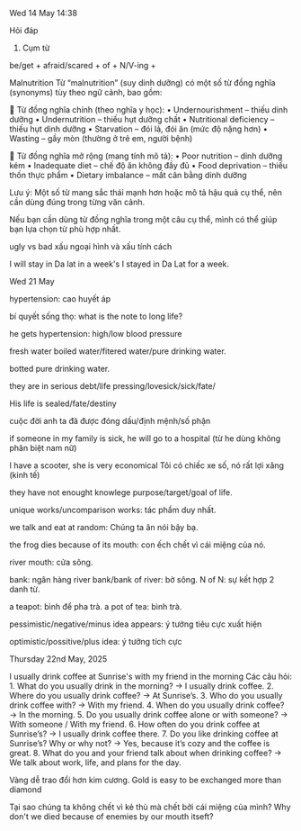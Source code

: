 Wed 14 May 14:38

Hỏi đáp

1. Cụm từ

be/get + afraid/scared + of + N/V-ing +

Malnutrition 
Từ “malnutrition” (suy dinh dưỡng) có một số từ đồng nghĩa (synonyms) tùy theo ngữ cảnh, bao gồm:

📌 Từ đồng nghĩa chính (theo nghĩa y học):
	•	Undernourishment – thiếu dinh dưỡng
	•	Undernutrition – thiếu hụt dưỡng chất
	•	Nutritional deficiency – thiếu hụt dinh dưỡng
	•	Starvation – đói lả, đói ăn (mức độ nặng hơn)
	•	Wasting – gầy mòn (thường ở trẻ em, người bệnh)

📌 Từ đồng nghĩa mở rộng (mang tính mô tả):
	•	Poor nutrition – dinh dưỡng kém
	•	Inadequate diet – chế độ ăn không đầy đủ
	•	Food deprivation – thiếu thốn thực phẩm
	•	Dietary imbalance – mất cân bằng dinh dưỡng

Lưu ý: Một số từ mang sắc thái mạnh hơn hoặc mô tả hậu quả cụ thể, nên cần dùng đúng trong từng văn cảnh.

Nếu bạn cần dùng từ đồng nghĩa trong một câu cụ thể, mình có thể giúp bạn lựa chọn từ phù hợp nhất.


ugly vs bad
xấu ngoại hình và xấu tính cách


I will stay in Da lat in a week's
I stayed in Da Lat for a week.

Wed 21 May

hypertension: cao huyết áp

bí quyết sống thọ: what is the note to long life?

he gets hypertension: high/low blood  pressure

fresh water boiled water/fitered water/pure drinking water.

botted pure drinking water.

they are in serious debt/life pressing/lovesick/sick/fate/

His life is sealed/fate/destiny

cuộc đời anh ta đã được đóng dấu/định mệnh/số phận

if someone in my family is sick, he will go to a hospital (từ he dùng không phân biệt nam nữ)

I have a scooter, she is very economical
Tôi có chiếc xe số, nó rất lợi xăng (kinh tế)

they have not enought knowlege purpose/target/goal of life.

unique works/uncomparison works: tác phẩm duy nhất.

we talk and eat at random: Chúng ta ăn nói bậy bạ.

the frog dies because of its mouth: con ếch chết vì cái miệng của nó.

river mouth: cửa sông.

bank: ngân hàng
river bank/bank of river: bờ sông.
N of N: sự kết hợp 2 danh từ.

a teapot: bình để pha trà.
a pot of tea: bình trà.

pessimistic/negative/minus idea appears: ý tưởng tiêu cực xuất hiện

optimistic/possitive/plus idea: ý tưởng tích cực


Thursday 22nd May, 2025

I usually drink coffee at Sunrise's with my friend in the morning
Các câu hỏi:
	1.	What do you usually drink in the morning?
→ I usually drink coffee.
	2.	Where do you usually drink coffee?
→ At Sunrise’s.
	3.	Who do you usually drink coffee with?
→ With my friend.
	4.	When do you usually drink coffee?
→ In the morning.
	5.	Do you usually drink coffee alone or with someone?
→ With someone / With my friend.
	6.	How often do you drink coffee at Sunrise’s?
→ I usually drink coffee there.
	7.	Do you like drinking coffee at Sunrise’s? Why or why not?
→ Yes, because it’s cozy and the coffee is great.
	8.	What do you and your friend talk about when drinking coffee?
→ We talk about work, life, and plans for the day.


Vàng dễ trao đổi hơn kim cương.
Gold is easy to be exchanged more than diamond

Tại sao chúng ta không chết vì kẻ thù mà chết bởi cái miệng của mình?
Why don't we died because of enemies by our mouth itseft?


